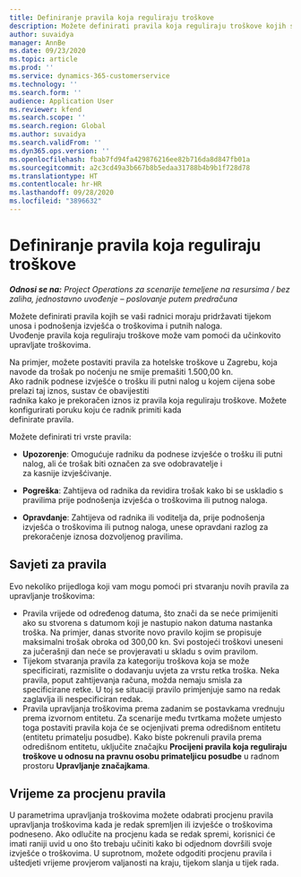 ```yaml
---
title: Definiranje pravila koja reguliraju troškove
description: Možete definirati pravila koja reguliraju troškove kojih se vaši radnici moraju pridržavati tijekom unosa i podnošenja izvješća o troškovima i putnih naloga.
author: suvaidya
manager: AnnBe
ms.date: 09/23/2020
ms.topic: article
ms.prod: ''
ms.service: dynamics-365-customerservice
ms.technology: ''
ms.search.form: ''
audience: Application User
ms.reviewer: kfend
ms.search.scope: ''
ms.search.region: Global
ms.author: suvaidya
ms.search.validFrom: ''
ms.dyn365.ops.version: ''
ms.openlocfilehash: fbab7fd94fa429876216ee82b716da8d847fb01a
ms.sourcegitcommit: a2c3cd49a3b667b8b5edaa31788b4b9b1f728d78
ms.translationtype: HT
ms.contentlocale: hr-HR
ms.lasthandoff: 09/28/2020
ms.locfileid: "3896632"
---
```

# <a name="define-expense-policies"></a>Definiranje pravila koja reguliraju troškove

_**Odnosi se na:** Project Operations za scenarije temeljene na resursima / bez zaliha, jednostavno uvođenje – poslovanje putem predračuna_

Možete definirati pravila kojih se vaši radnici moraju pridržavati tijekom unosa i podnošenja izvješća o troškovima i putnih naloga.         
Uvođenje pravila koja reguliraju troškove može vam pomoći da učinkovito upravljate troškovima.         

Na primjer, možete postaviti pravila za hotelske troškove u Zagrebu, koja navode da trošak po noćenju ne smije premašiti 1.500,00 kn.       
Ako radnik podnese izvješće o trošku ili putni nalog u kojem cijena sobe prelazi taj iznos, sustav će obavijestiti         
radnika kako je prekoračen iznos iz pravila koja reguliraju troškove. Možete konfigurirati poruku koju će radnik primiti kada        
definirate pravila.      
        
Možete definirati tri vrste pravila:         
        
- **Upozorenje**: Omogućuje radniku da podnese izvješće o trošku ili putni nalog, ali će trošak biti označen za sve odobravatelje i         
  za kasnije izvješćivanje.        

- **Pogreška**: Zahtijeva od radnika da revidira trošak kako bi se uskladio s pravilima prije podnošenja izvješća o troškovima ili putnog naloga.        
 
 - **Opravdanje**: Zahtijeva od radnika ili voditelja da, prije podnošenja izvješća o troškovima ili putnog naloga, unese opravdani razlog za prekoračenje iznosa dozvoljenog pravilima.        

## <a name="policy-tips"></a>Savjeti za pravila
Evo nekoliko prijedloga koji vam mogu pomoći pri stvaranju novih pravila za upravljanje troškovima: 

- Pravila vrijede od određenog datuma, što znači da se neće primijeniti ako su stvorena s datumom koji je nastupio nakon datuma nastanka troška. Na primjer, danas stvorite novo pravilo kojim se propisuje maksimalni trošak obroka od 300,00 kn. Svi postojeći troškovi uneseni za jučerašnji dan neće se provjeravati u skladu s ovim pravilom.
- Tijekom stvaranja pravila za kategoriju troškova koja se može specificirati, razmislite o dodavanju uvjeta za vrstu retka troška. Neka pravila, poput zahtijevanja računa, možda nemaju smisla za specificirane retke. U toj se situaciji pravilo primjenjuje samo na redak zaglavlja ili nespecificiran redak. 
- Pravila upravljanja troškovima prema zadanim se postavkama vrednuju prema izvornom entitetu. Za scenarije među tvrtkama možete umjesto toga postaviti pravila koja će se ocjenjivati prema odredišnom entitetu (entitetu primatelju posudbe). Kako biste pokrenuli pravila prema odredišnom entitetu, uključite značajku **Procijeni pravila koja reguliraju troškove u odnosu na pravnu osobu primateljicu posudbe** u radnom prostoru **Upravljanje značajkama**.

## <a name="when-to-evaluate-policies"></a>Vrijeme za procjenu pravila

U parametrima upravljanja troškovima možete odabrati procjenu pravila upravljanja troškovima kada je redak spremljen ili izvješće o troškovima podneseno. Ako odlučite na procjenu kada se redak spremi, korisnici će imati raniji uvid u ono što trebaju učiniti kako bi odjednom dovršili svoje izvješće o troškovima. U suprotnom, možete odgoditi procjenu pravila i uštedjeti vrijeme provjerom valjanosti na kraju, tijekom slanja u tijek rada.
